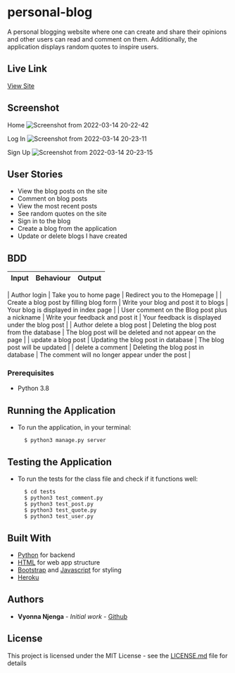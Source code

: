 # personal-blog
A personal blogging website where one can create and share their opinions and other users can read and comment on them. Additionally,
the application displays random quotes to inspire users. 

## Live Link
[View Site](https://flask-blog-personal.herokuapp.com/)

## Screenshot
Home
![Screenshot from 2022-03-14 20-22-42](https://user-images.githubusercontent.com/93370913/158226691-c408f306-e5f6-430c-a643-7977b9bcd45d.png)

Log In
![Screenshot from 2022-03-14 20-23-11](https://user-images.githubusercontent.com/93370913/158226716-766a02e2-dc6d-4305-9cf9-2f3f42a1f8f5.png)

Sign Up
![Screenshot from 2022-03-14 20-23-15](https://user-images.githubusercontent.com/93370913/158226799-a26f3ca2-9086-4e78-9566-1b28a5702f6d.png)



## User Stories

* View the blog posts on the site
* Comment on blog posts
* View the most recent posts
* See random quotes on the site
* Sign in to the blog
* Create a blog from the application
* Update or delete blogs I have created

## BDD
| Input                    | Behaviour                       | Output                                       |
| -------------------------| ------------------------------  | -------------------------------------------- |

| Author login                    | Take you to home page           | Redirect you to the Homepage                 |
| Create a blog post by filling blog form          | Write your blog and post it to blogs    | Your blog is displayed  in index page                     | 
| User comment on the Blog post plus a nickname | Write your feedback and post it | Your feedback is displayed under the blog post   |
| Author delete a blog post       | Deleting the blog post from the database    | The blog post will be deleted and not appear on the page                  |
| update a blog post       | Updating the blog post in database    | The blog post will be updated                |
| delete a comment         | Deleting the blog post in database    | The comment will no longer appear under the post                   |

### Prerequisites

* Python 3.8

## Running the Application
* To run the application, in your terminal:

        $ python3 manage.py server
      
        
## Testing the Application
* To run the tests for the class file and check if it functions well:

        $ cd tests
        $ python3 test_comment.py
        $ python3 test_post.py
        $ python3 test_quote.py
        $ python3 test_user.py
        


## Built With

* [Python](https://www.python.org/) for backend
* [HTML](https://html.com/) for web app structure
* [Bootstrap](https://getbootstrap.com/) and [Javascript](https://www.javascript.com/) for styling
* [Heroku](https://heroku.com)

## Authors

* **Vyonna Njenga** - *Initial work* - [Github](https://github.com/vyonna6519)

## License

This project is licensed under the MIT License - see the [LICENSE.md](LICENSE.md) file for details


